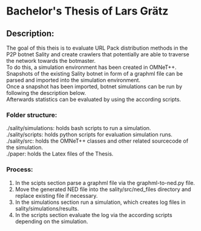 # Bachelor's Thesis of Lars Grätz

## Description:

The goal of this theis is to evaluate URL Pack distribution methods in the P2P botnet Sality and create crawlers that potentially are able to traverse the network towards the botmaster. <br/>
To do this, a simulation environment has been created in OMNeT++. <br/>
Snapshots of the existing Sality botnet in form of a graphml file can be parsed and imported into the simulation environment.<br/>
Once a snapshot has been imported, botnet simulations can be run by following the description below.<br/>
Afterwards statistics can be evaluated by using the according scripts. <br/>

### Folder structure:
./sality/simulations: holds bash scripts to run a simulation.<br/>
./sality/scripts: holds python scripts for evaluation simulation runs.<br/>
./sality/src: holds the OMNeT++ classes and other related sourcecode of the simulation.<br/>
./paper: holds the Latex files of the Thesis.<br/>


### Process:

1. In the scipts section parse a graphml file via the graphml-to-ned.py file.
2. Move the generated NED file into the sality/src/ned\_files directory and replace existing file if necessary.
3. In the simulations section run a simulation, which creates log files in sality/simulations/results.
4. In the scripts section evaluate the log via the according scripts depending on the simulation.
